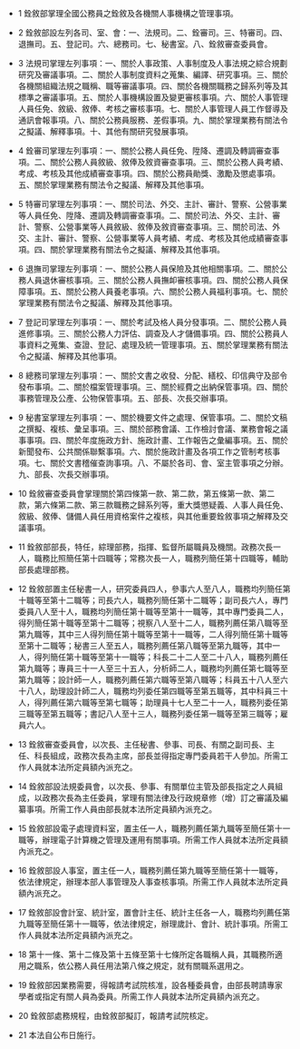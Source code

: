 * 1 銓敘部掌理全國公務員之銓敘及各機關人事機構之管理事項。

* 2 銓敘部設左列各司、室、會：一、法規司。二、銓審司。三、特審司。四、退撫司。五、登記司。六、總務司。七、秘書室。八、銓敘審查委員會。

* 3 法規司掌理左列事項：一、關於人事政策、人事制度及人事法規之綜合規劃研究及審議事項。二、關於人事制度資料之蒐集、編譯、研究事項。三、關於各機關組織法規之職稱、職等審議事項。四、關於各機關職務之歸系列等及其標準之審議事項。五、關於人事機構設置及變更審核事項。六、關於人事管理人員任免、敘級、敘俸、考核之審核事項。七、關於人事管理人員工作督導及通訊會報事項。八、關於公務員服務、差假事項。九、關於掌理業務有關法令之擬議、解釋事項。十、其他有關研究發展事項。

* 4 銓審司掌理左列事項：一、關於公務人員任免、陞降、遷調及轉調審查事項。二、關於公務人員敘級、敘俸及敘資審查事項。三、關於公務人員考績、考成、考核及其他成績審查事項。四、關於公務員勛獎、激勵及懲處事項。五、關於掌理業務有關法令之擬議、解釋及其他事項。

* 5 特審司掌理左列事項：一、關於司法、外交、主計、審計、警察、公營事業等人員任免、陞降、遷調及轉調審查事項。二、關於司法、外交、主計、審計、警察、公營事業等人員敘級、敘俸及敘資審查事項。三、關於司法、外交、主計、審計、警察、公營事業等人員考績、考成、考核及其他成績審查事項。四、關於掌理業務有關法令之擬議、解釋及其他事項。

* 6 退撫司掌理左列事項：一、關於公務人員保險及其他相關事項。二、關於公務人員退休審核事項。三、關於公務人員撫卹審核事項。四、關於公務人員保障事項。五、關於公務人員養老事項。六、關於公務人員福利事項。七、關於掌理業務有關法令之擬議、解釋及其他事項。

* 7 登記司掌理左列事項：一、關於考試及格人員分發事項。二、關於公務人員進修事項。三、關於公務人力評估、調查及人才儲備事項。四、關於公務員人事資料之蒐集、查證、登記、處理及統一管理事項。五、關於掌理業務有關法令之擬議、解釋及其他事項。

* 8 總務司掌理左列事項：一、關於文書之收發、分配、繕校、印信典守及部令發布事項。二、關於檔案管理事項。三、關於經費之出納保管事項。四、關於事務管理及公產、公物保管事項。五、部長、次長交辦事項。

* 9 秘書室掌理左列事項：一、關於機要文件之處理、保管事項。二、關於文稿之撰擬、複核、彙呈事項。三、關於部務會議、工作檢討會議、業務會報之議事事項。四、關於年度施政方針、施政計畫、工作報告之彙編事項。五、關於新聞發布、公共關係聯繫事項。六、關於施政計畫及各項工作之管制考核事項。七、關於文書稽催查詢事項。八、不屬於各司、會、室主管事項之分辦。九、部長、次長交辦事項。

* 10 銓敘審查委員會掌理關於第四條第一款、第二款，第五條第一款、第二款，第六條第二款、第三款職務之歸系列等，重大獎懲疑義、人事人員任免、敘級、敘俸、儲備人員任用資格案件之複核，與其他重要銓敘事項之解釋及交議事項。

* 11 銓敘部部長，特任，綜理部務，指揮、監督所屬職員及機關。政務次長一人，職務比照簡任第十四職等；常務次長一人，職務列簡任第十四職等，輔助部長處理部務。

* 12 銓敘部置主任秘書一人，研究委員四人，參事六人至八人，職務均列簡任第十職等至第十二職等；司長六人，職務列簡任第十二職等；副司長六人，專門委員八人至十人，職務均列簡任第十職等至第十一職等，其中專門委員二人，得列簡任第十職等至第十二職等；視察八人至十二人，職務列薦任第八職等至第九職等，其中三人得列簡任第十職等至第十一職等，二人得列簡任第十職等至第十二職等；秘書三人至五人，職務列薦任第八職等至第九職等，其中一人，得列簡任第十職等至第十一職等；科長二十二人至二十八人，職務列薦任第九職等；專員三十一人至三十五人，分析師二人，職務均列薦任第七職等至第九職等；設計師一人，職務列薦任第六職等至第八職等；科員五十八人至六十八人，助理設計師二人，職務均列委任第四職等至第五職等，其中科員三十人，得列薦任第六職等至第七職等；助理員十七人至二十一人，職務列委任第三職等至第五職等；書記八人至十三人，職務列委任第一職等至第三職等；雇員六人。

* 13 銓敘審查委員會，以次長、主任秘書、參事、司長、有關之副司長、主任、科長組成，政務次長為主席，部長並得指定專門委員若干人參加。所需工作人員就本法所定員額內派充之。

* 14 銓敘部設法規委員會，以次長、參事、有關單位主管及部長指定之人員組成，以政務次長為主任委員，掌理有關法律及行政規章修（增）訂之審議及編纂事項。所需工作人員由部長就本法所定員額內派充之。

* 15 銓敘部設電子處理資料室，置主任一人，職務列薦任第九職等至簡任第十一職等，辦理電子計算機之管理及運用有關事項。所需工作人員就本法所定員額內派充之。

* 16 銓敘部設人事室，置主任一人，職務列薦任第九職等至簡任第十一職等，依法律規定，辦理本部人事管理及人事查核事項。所需工作人員就本法所定員額內派充之。

* 17 銓敘部設會計室、統計室，置會計主任、統計主任各一人，職務均列薦任第九職等至簡任第十一職等，依法律規定，辦理歲計、會計、統計事項。所需工作人員就本法所定員額內派充之。

* 18 第十一條、第十二條及第十五條至第十七條所定各職稱人員，其職務所適用之職系，依公務人員任用法第八條之規定，就有關職系選用之。

* 19 銓敘部因業務需要，得報請考試院核准，設各種委員會，由部長聘請專家學者或指定有關人員為委員。所需工作人員就本法所定員額內派充之。

* 20 銓敘部處務規程，由銓敘部擬訂，報請考試院核定。

* 21 本法自公布日施行。

